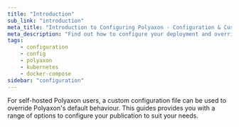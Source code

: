 ```yaml
---
title: "Introduction"
sub_link: "introduction"
meta_title: "Introduction to Configuring Polyaxon - Configuration & Customization"
meta_description: "Find out how to configure your deployment and override Polyaxon's default behaviour with different options. Read more 👉"
tags:
    - configuration
    - config
    - polyaxon
    - kubernetes
    - docker-compose
sidebar: "configuration"
---
```


For self-hosted Polyaxon users, a custom configuration file can be used to override Polyaxon's default behaviour. 
This guides provides you with a range of options to configure your publication to suit your needs.
